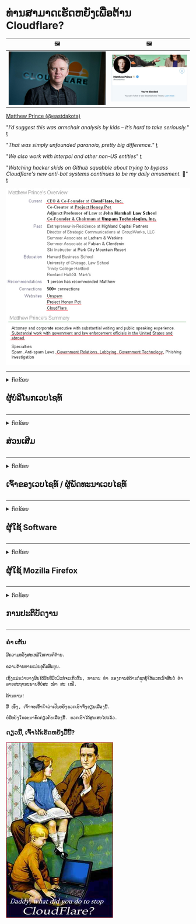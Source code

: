 # ທ່ານສາມາດເຮັດຫຍັງເພື່ອຕ້ານ Cloudflare?

| 🖼 | 🖼 |
| --- | --- |
| ![](../image/matthew_prince.jpg) | ![](../image/blockedbymatthewprince.jpg) |

[Matthew Prince (@eastdakota)](https://twitter.com/eastdakota)

"*I’d suggest this was armchair analysis by kids – it’s hard to take seriously.*" [t](https://www.theguardian.com/technology/2015/nov/19/cloudflare-accused-by-anonymous-helping-isis)

"*That was simply unfounded paranoia, pretty big difference.*"  [t](https://twitter.com/xxdesmus/status/992757936123359233)

"*We also work with Interpol and other non-US entities*" [t](https://twitter.com/eastdakota/status/1203028504184360960)

"*Watching hacker skids on Github squabble about trying to bypass Cloudflare's new anti-bot systems continues to be my daily amusement.* 🍿" [t](https://twitter.com/eastdakota/status/1273277839102656515)


![](../image/whoismp.jpg)

---


<details>
<summary>ກົດຂ້ອຍ

## ຜູ້ບໍລິໂພກເວບໄຊທ໌
</summary>


- ຖ້າເວັບໄຊທ໌ທີ່ທ່ານມັກໃຊ້ Cloudflare, ບອກພວກເຂົາວ່າຢ່າໃຊ້ Cloudflare.
  - Whining ໃນສື່ສັງຄົມເຊັ່ນເຟສບຸກ, Reddit, Twitter ຫຼື Mastodon ບໍ່ມີຄວາມແຕກຕ່າງຫຍັງເລີຍ. [ການກະທໍາແມ່ນດັງກວ່າ hashtags.](https://twitter.com/phyzonloop/status/1274132092490862594)
  - ພະຍາຍາມຕິດຕໍ່ຫາເຈົ້າຂອງເວັບໄຊທ໌້ຖ້າທ່ານຕ້ອງການໃຫ້ຕົວເອງມີປະໂຫຍດ.

[Cloudflare ກ່າວ](https://github.com/Eloston/ungoogled-chromium/issues/783):
```
ພວກເຮົາແນະ ນຳ ໃຫ້ທ່ານໄປຫາຜູ້ບໍລິຫານ ສຳ ລັບການບໍລິການສະເພາະຫລືສະຖານທີ່ທີ່ທ່ານ ດຳ ເນີນການແລະແລກປ່ຽນປະສົບການຂອງທ່ານ.
```

[ຖ້າທ່ານບໍ່ຖາມມັນ, ເຈົ້າຂອງເວັບໄຊທ໌ບໍ່ຮູ້ບັນຫານີ້.](../PEOPLE.md)

![](../image/liberapay.jpg)

[ຕົວຢ່າງທີ່ປະສົບຜົນ ສຳ ເລັດ](https://counterpartytalk.org/t/turn-off-cloudflare-on-counterparty-co-plz/164/5).<br>
ເຈົ້າມີປັນຫາບໍ່? [ຍົກສູງສຽງຂອງທ່ານດຽວນີ້.](https://github.com/maraoz/maraoz.github.io/issues/1) ຕົວຢ່າງຂ້າງລຸ່ມນີ້.

```
ທ່ານພຽງແຕ່ຊ່ວຍເຫຼືອການກວດສອບຂອງບໍລິສັດແລະການເຝົ້າລະວັງມະຫາຊົນ.
https://codeberg.org/crimeflare/cloudflare-tor/src/branch/master/README.md
```

```
ເວບໄຊທ໌ຂອງທ່ານແມ່ນຢູ່ໃນສວນເອກະຊົນຂອງ CloudFlare ທີ່ມີຄວາມເປັນສ່ວນຕົວ - ສວຍໃຊ້ ໜ້າ ທີ່.
https://codeberg.org/crimeflare/cloudflare-tor/
```

- ໃຊ້ເວລາບາງເວລາເພື່ອອ່ານນະໂຍບາຍຄວາມເປັນສ່ວນຕົວຂອງເວບໄຊທ໌.
  - ຖ້າເວັບໄຊທ໌ຢູ່ຫລັງ Cloudflare ຫຼືເວັບໄຊທ໌ແມ່ນໃຊ້ບໍລິການທີ່ເຊື່ອມຕໍ່ກັບ Cloudflare.

ມັນຕ້ອງອະທິບາຍວ່າ "Cloudflare" ແມ່ນຫຍັງ, ແລະຂໍອະນຸຍາດແບ່ງປັນຂໍ້ມູນຂອງທ່ານກັບ Cloudflare. ການບໍ່ເຮັດເຊັ່ນນັ້ນຈະສົ່ງຜົນໃຫ້ເກີດການລະເມີດຄວາມໄວ້ວາງໃຈແລະເວບໄຊທ໌ທີ່ຄວນຖາມ.

[ຕົວຢ່າງນະໂຍບາຍຄວາມເປັນສ່ວນຕົວທີ່ຍອມຮັບໄດ້ຢູ່ນີ້](https://archive.is/bDlTz) ("Subprocessors" > "Entity Name")

```
ຂ້ອຍໄດ້ອ່ານນະໂຍບາຍຄວາມເປັນສ່ວນຕົວຂອງເຈົ້າແລະຂ້ອຍບໍ່ສາມາດຊອກຫາ ຄຳ ສັບ Cloudflare.
ຂ້ອຍປະຕິເສດທີ່ຈະແບ່ງປັນຂໍ້ມູນກັບເຈົ້າຖ້າເຈົ້າຍັງສືບຕໍ່ປ້ອນຂໍ້ມູນຂອງຂ້ອຍໃຫ້ Cloudflare.
https://codeberg.org/crimeflare/cloudflare-tor/
```

ນີ້ແມ່ນຕົວຢ່າງຂອງນະໂຍບາຍຄວາມເປັນສ່ວນຕົວເຊິ່ງບໍ່ມີ ຄຳ ວ່າ Cloudflare.
[Liberland Jobs](https://archive.is/daKIr) [privacy policy](https://docsend.com/view/feiwyte):

![](../image/cfwontobey.jpg)

Cloudflare ມີນະໂຍບາຍຄວາມເປັນສ່ວນຕົວຂອງພວກເຂົາເອງ.
[Cloudflare ຮັກປະຊາຊົນ doxxing.](https://www.reddit.com/r/GamerGhazi/comments/2s64fe/be_wary_reporting_to_cloudflare/)

ນີ້ແມ່ນຕົວຢ່າງທີ່ດີ ສຳ ລັບແບບຟອມລົງທະບຽນຂອງເວບໄຊທ໌.
AFAIK, ເວັບໄຊທ໌ສູນເຮັດສິ່ງນີ້. ທ່ານຈະໄວ້ວາງໃຈພວກເຂົາບໍ?

```
ໂດຍການກົດປຸ່ມ "ລົງທະບຽນ XYZ", ທ່ານຕົກລົງເຫັນດີກັບເງື່ອນໄຂການໃຫ້ບໍລິການແລະຖະແຫຼງການຄວາມເປັນສ່ວນຕົວຂອງພວກເຮົາ.
ທ່ານຍັງຕົກລົງເຫັນດີທີ່ຈະແບ່ງປັນຂໍ້ມູນຂອງທ່ານກັບ Cloudflare ແລະຍັງເຫັນດີກັບຖະແຫຼງການຄວາມເປັນສ່ວນຕົວຂອງ cloudflare.
ຖ້າ Cloudflare ຮົ່ວຂໍ້ມູນຂອງທ່ານຫຼືຈະບໍ່ປ່ອຍໃຫ້ທ່ານເຊື່ອມຕໍ່ກັບເຊີບເວີຂອງພວກເຮົາ, ມັນບໍ່ແມ່ນຄວາມຜິດຂອງພວກເຮົາ. [*]

[ ລົງ​ທະ​ບຽນ ] [ ຂ້ອຍບໍ່ເຫັນດີ ນຳ ]
```
[*] [PEOPLE.md](../PEOPLE.md)


- ພະຍາຍາມຢ່າໃຊ້ບໍລິການຂອງພວກເຂົາ. ຈື່ໄວ້ວ່າທ່ານ ກຳ ລັງຖືກຕິດຕາມໂດຍ Cloudflare.
  - ["I'm in your TLS, sniffin' your passworz"](../image/iminurtls.jpg)

- ຄົ້ນຫາເວັບໄຊທ໌ອື່ນໆ. ມີທາງເລືອກແລະໂອກາດໃນອິນເຕີເນັດ!

- ຊັກຊວນ ໝູ່ ເພື່ອນຂອງທ່ານໃຫ້ໃຊ້ Tor ໃນແຕ່ລະມື້.
  - ການປິດບັງຊື່ຄວນເປັນມາດຕະຖານຂອງອິນເຕີເນັດເປີດ!
  - [ຈົ່ງສັງເກດວ່າໂຄງການ Tor ບໍ່ມັກໂຄງການນີ້.](../HISTORY.md)

</details>

------

<details>
<summary>ກົດຂ້ອຍ

## ສ່ວນເສີມ
</summary>

- ຖ້າໂປຣແກຣມທ່ອງເວັບຂອງທ່ານແມ່ນ Firefox, Tor Browser, ຫຼື Ungoogled Chromium ໃຊ້ ໜຶ່ງ ໃນສິ່ງທີ່ກ່າວມາຂ້າງລຸ່ມນີ້.
  - ຖ້າທ່ານຕ້ອງການເພີ່ມ add-on ໃໝ່ ອື່ນໆໃຫ້ຖາມກ່ຽວກັບມັນກ່ອນ.


| ຊື່ | ນັກພັດທະນາ | ສະ ໜັບ ສະ ໜູນ | ສາມາດບລັອກໄດ້ | ສາມາດແຈ້ງໃຫ້ຊາບ | Chrome |
| -------- | -------- | -------- | -------- | -------- | -------- |
| [Bloku Cloudflaron MITM-Atakon](../subfiles/about.bcma.md) | #Addon | [ ? ](README.md) | **ແມ່ນແລ້ວ**     | **ແມ່ນແລ້ວ**     |  **ແມ່ນແລ້ວ** |
| [Ĉu ligoj estas vundeblaj al MITM-atako?](../subfiles/about.ismm.md) | #Addon | [ ? ](README.md) | ບໍ່     | **ແມ່ນແລ້ວ**     |  **ແມ່ນແລ້ວ** |
| [Ĉu ĉi tiuj ligoj blokos Tor-uzanton?](../subfiles/about.isat.md) | #Addon | [ ? ](README.md) | ບໍ່     | **ແມ່ນແລ້ວ**     |  **ແມ່ນແລ້ວ** |
| [Block Cloudflare MITM Attack](https://trac.torproject.org/projects/tor/attachment/ticket/24351/block_cloudflare_mitm_attack-1.0.14.1-an%2Bfx.xpi)<br>[**DELETED BY TOR PROJECT**](../HISTORY.md) | nullius | [ ? ](tool/block_cloudflare_mitm_fx), [Link](README.md) | **ແມ່ນແລ້ວ**     | **ແມ່ນແລ້ວ**     |  ບໍ່ |
| [TPRB](http://34ahehcli3epmhbu2wbl6kw6zdfl74iyc4vg3ja4xwhhst332z3knkyd.onion/) | Sw | [ ? ](http://34ahehcli3epmhbu2wbl6kw6zdfl74iyc4vg3ja4xwhhst332z3knkyd.onion/) | **ແມ່ນແລ້ວ**     | **ແມ່ນແລ້ວ**     |  ບໍ່ |
| [Detect Cloudflare](https://addons.mozilla.org/en-US/firefox/addon/detect-cloudflare/) | Frank Otto | [ ? ](https://github.com/traktofon/cf-detect) | ບໍ່     | **ແມ່ນແລ້ວ**     |  ບໍ່ |
| [True Sight](https://addons.mozilla.org/en-US/firefox/addon/detect-cloudflare-plus/) | claustromaniac | [ ? ](https://github.com/claustromaniac/detect-cloudflare-plus) | ບໍ່     | **ແມ່ນແລ້ວ**     |  ບໍ່ |
| [Which Cloudflare datacenter am I visiting?](https://addons.mozilla.org/en-US/firefox/addon/cf-pop/) | 依云 | [ ? ](https://github.com/lilydjwg/cf-pop) | ບໍ່     | **ແມ່ນແລ້ວ**     |  ບໍ່ |


- "Decentraleyes" ສາມາດຢຸດການເຊື່ອມຕໍ່ກັບ "CDNJS (Cloudflare)".
  - ມັນປ້ອງກັນການຮ້ອງຂໍຫຼາຍຢ່າງຈາກການເຂົ້າເຖິງເຄືອຂ່າຍ, ແລະໃຫ້ບໍລິການເອກະສານໃນທ້ອງຖິ່ນເພື່ອຮັກສາເວັບໄຊທ໌ຕ່າງໆຈາກການແຕກແຍກ.
  - ນັກພັດທະນາຕອບ: "[very concerning indeed](https://github.com/Synzvato/decentraleyes/issues/236#issuecomment-352049501)", "[widespread usage severely centralizes the web](https://github.com/Synzvato/decentraleyes/issues/251#issuecomment-366752049)"

- [ທ່ານຍັງສາມາດເອົາຫຼືບໍ່ໄວ້ວາງໃຈໃບຢັ້ງຢືນ Cloudflare ຈາກໃບຢັ້ງຢືນສິດອໍານາດຂອງທ່ານ (CA).](https://www.ssl.com/how-to/remove-root-certificate-firefox/)

</details>

------

<details>
<summary>ກົດຂ້ອຍ

## ເຈົ້າຂອງເວບໄຊທ໌ / ຜູ້ພັດທະນາເວບໄຊທ໌
</summary>


![](../image/word_cloudflarefree.jpg)

- ຢ່າໃຊ້ວິທີແກ້ໄຂ Cloudflare, ໄລຍະເວລາ.
  - ທ່ານສາມາດເຮັດໄດ້ດີກ່ວານັ້ນ, ແມ່ນບໍ? [ນີ້ແມ່ນວິທີການລຶບການສະ ໝັກ ໃຊ້, ແຜນການ, ໂດເມນຫລືບັນຊີ Cloudflare.](https://support.cloudflare.com/hc/en-us/articles/200167776-Removing-subscriptions-plans-domains-or-accounts)

| 🖼 | 🖼 |
| --- | --- |
| ![](../image/htmlalertcloudflare.jpg) | ![](../image/htmlalertcloudflare2.jpg) |

- ຕ້ອງການລູກຄ້າຫຼາຍບໍ? ທ່ານຮູ້ສິ່ງທີ່ຕ້ອງເຮັດ. Hint ແມ່ນ "ເສັ້ນຂ້າງເທິງ".
  - [ສະບາຍດີ, ທ່ານຂຽນວ່າ "ພວກເຮົາເອົາໃຈໃສ່ຄວາມເປັນສ່ວນຕົວຂອງທ່ານຢ່າງຈິງຈັງ" ແຕ່ຂ້າພະເຈົ້າໄດ້ຮັບຂໍ້ຜິດພາດ "403 Forbidden Anonymous Proxy ບໍ່ອະນຸຍາດ".](https://it.slashdot.org/story/19/02/19/0033255/stop-saying-we-take-your-privacy-and-security-seriously) ເປັນຫຍັງທ່ານຈຶ່ງຕັນ Tor Or VPN? [ແລະເປັນຫຍັງທ່ານຈຶ່ງຂັດຂວາງອີເມວຊົ່ວຄາວ?](http://nomdjgwjvyvlvmkolbyp3rocn2ld7fnlidlt2jjyotn3qqsvzs2gmuyd.onion/mail/)

![](../image/anonexist.jpg)

- ການນໍາໃຊ້ Cloudflare ຈະເພີ່ມໂອກາດທີ່ຈະຫຼຸດລົງ. ນັກທ່ອງທ່ຽວບໍ່ສາມາດເຂົ້າເບິ່ງເວັບໄຊທ໌້ຂອງທ່ານໄດ້ຖ້າວ່າເຄື່ອງແມ່ຂ່າຍຂອງທ່ານຫຼຸດລົງຫຼື Cloudflare ຫຼຸດລົງ.
  - [ທ່ານເຄີຍຄິດວ່າ Cloudflare ບໍ່ເຄີຍລົ້ມລົງບໍ?](https://www.ibtimes.com/cloudflare-down-not-working-sites-producing-504-gateway-timeout-errors-2618008) [Another](https://twitter.com/Jedduff/status/1097875615997399040) [sample](https://twitter.com/search?f=tweets&vertical=default&q=Cloudflare%20is%20having%20problems). [Need more](../PEOPLE.md)?

![](../image/cloudflareinternalerror.jpg)

- ການໃຊ້ Cloudflare ເພື່ອເປັນຕົວແທນໃຫ້ "ບໍລິການ API" ຂອງທ່ານ, "ໂປແກຼມປັບປຸງໂປແກຼມໂປແກຼມອັບເດດໂປແກຼມ" ຫຼື "ອາຫານ RSS" ຈະເປັນອັນຕະລາຍຕໍ່ລູກຄ້າຂອງທ່ານ. ລູກຄ້າໄດ້ໂທຫາທ່ານແລະເວົ້າວ່າ "ຂ້ອຍບໍ່ສາມາດໃຊ້ API ຂອງເຈົ້າອີກຕໍ່ໄປ", ແລະເຈົ້າກໍ່ບໍ່ຮູ້ວ່າຈະມີຫຍັງເກີດຂື້ນ. Cloudflare ສາມາດສະກັດກັ້ນລູກຄ້າຂອງທ່ານຢ່າງງຽບໆ. ທ່ານຄິດວ່າມັນບໍ່ເປັນຫຍັງບໍ?
  - ມີລູກຄ້າຜູ້ອ່ານ RSS ຫຼາຍຄົນແລະບໍລິການ online Reader RSS. ເປັນຫຍັງທ່ານຈຶ່ງເຜີຍແຜ່ອາຫານ RSS ຖ້າທ່ານບໍ່ອະນຸຍາດໃຫ້ຄົນມາສະ ໝັກ?

![](../image/rssfeedovercf.jpg)

- ທ່ານຕ້ອງການໃບຢັ້ງຢືນ HTTPS ບໍ? ໃຊ້ "Let's Encrypt" ຫຼືພຽງແຕ່ຊື້ມັນຈາກບໍລິສັດ CA.

- ທ່ານຕ້ອງການ server DNS ບໍ? ບໍ່ສາມາດຕັ້ງຄ່າເຊີຟເວີຂອງທ່ານເອງບໍ? ແນວໃດກ່ຽວກັບພວກມັນ: [Hurricane Electric Free DNS](https://dns.he.net/), [Dyn.com](https://dyn.com/dns/), [1984 Hosting](https://www.1984hosting.com/), [Afraid.Org (ຜູ້ບໍລິຫານຈະລຶບບັນຊີຂອງທ່ານຖ້າທ່ານໃຊ້ TOR)](https://freedns.afraid.org/)

- ຊອກຫາບໍລິການໂຮດຕິ້ງບໍ? ຟຣີເທົ່ານັ້ນບໍ? ແນວໃດກ່ຽວກັບພວກມັນ: [Onion Service](http://vww6ybal4bd7szmgncyruucpgfkqahzddi37ktceo3ah7ngmcopnpyyd.onion/en/security/network-security/tor/onionservices-best-practices), [Free Web Hosting Area](https://freewha.com/), [Autistici/Inventati Web Site Hosting](https://www.autinv5q6en4gpf4.onion/services/website), [Github Pages](https://pages.github.com/), [Surge](https://surge.sh/)
  - [ທາງເລືອກໃນການ Cloudflare](../subfiles/cloudflare-alternatives.md)

- ທ່ານ ກຳ ລັງໃຊ້ "cloudflare-ipfs.com" ບໍ? [ທ່ານຮູ້ບໍວ່າ Cloudflare IPFS ບໍ່ດີບໍ?](../PEOPLE.md)

- ຕິດຕັ້ງ Firewall Web Application ເຊັ່ນ OWASP ແລະ Fail2Ban ໃນ server ຂອງທ່ານແລະ ກຳ ນົດມັນໃຫ້ຖືກຕ້ອງ.
  - ການສະກັດກັ້ນ Tor ບໍ່ແມ່ນທາງອອກ. ຢ່າລົງໂທດທຸກຄົນ ສຳ ລັບຜູ້ໃຊ້ທີ່ບໍ່ດີນ້ອຍໆ.

- ປ່ຽນເສັ້ນທາງຫລືສະກັດຜູ້ໃຊ້ "Cloudflare Warp" ຈາກການເຂົ້າເຖິງເວັບໄຊທ໌ຂອງທ່ານ. ແລະໃຫ້ເຫດຜົນຖ້າທ່ານສາມາດ.

> ລາຍຊື່ IP: "[ລະດັບ IP ຂອງ Cloudflare ໃນປະຈຸບັນ](cloudflare_inc/)"

> A: ພຽງແຕ່ກີດຂວາງພວກມັນ

```
server {
...
deny 173.245.48.0/20;
deny 103.21.244.0/22;
deny 103.22.200.0/22;
deny 103.31.4.0/22;
deny 141.101.64.0/18;
deny 108.162.192.0/18;
deny 190.93.240.0/20;
deny 188.114.96.0/20;
deny 197.234.240.0/22;
deny 198.41.128.0/17;
deny 162.158.0.0/15;
deny 104.16.0.0/12;
deny 172.64.0.0/13;
deny 131.0.72.0/22;
deny 2400:cb00::/32;
deny 2606:4700::/32;
deny 2803:f800::/32;
deny 2405:b500::/32;
deny 2405:8100::/32;
deny 2a06:98c0::/29;
deny 2c0f:f248::/32;
...
}
```

> B: ປ່ຽນເສັ້ນທາງໄປຫາ ໜ້າ ເຕືອນ

```
http {
...
geo $iscf {
default 0;
173.245.48.0/20 1;
103.21.244.0/22 1;
103.22.200.0/22 1;
103.31.4.0/22 1;
141.101.64.0/18 1;
108.162.192.0/18 1;
190.93.240.0/20 1;
188.114.96.0/20 1;
197.234.240.0/22 1;
198.41.128.0/17 1;
162.158.0.0/15 1;
104.16.0.0/12 1;
172.64.0.0/13 1;
131.0.72.0/22 1;
2400:cb00::/32 1;
2606:4700::/32 1;
2803:f800::/32 1;
2405:b500::/32 1;
2405:8100::/32 1;
2a06:98c0::/29 1;
2c0f:f248::/32 1;
}
...
}

server {
...
if ($iscf) {rewrite ^ https://example.com/cfwsorry.php;}
...
}

<?php
header('HTTP/1.1 406 Not Acceptable');
echo <<<CLOUDFLARED
Thank you for visiting ourwebsite.com!<br />
We are sorry, but we can't serve you because your connection is being intercepted by Cloudflare.<br />
Please read https://codeberg.org/crimeflare/cloudflare-tor for more information.<br />
CLOUDFLARED;
die();
```

- ຕັ້ງຄ່າ Tor Onion Service ຫລື I2P insite ຖ້າທ່ານເຊື່ອໃນອິດສະລະພາບແລະຍິນດີຕ້ອນຮັບຜູ້ໃຊ້ທີ່ບໍ່ລະບຸຊື່.

- ຂໍ ຄຳ ແນະ ນຳ ຈາກຜູ້ປະຕິບັດງານເວບໄຊທ໌ Clearnet / Tor ຄູ່ອື່ນໆແລະສ້າງ ໝູ່ ທີ່ບໍ່ຮູ້ຈັກ!

</details>

------

<details>
<summary>ກົດຂ້ອຍ

## ຜູ້ໃຊ້ Software
</summary>


- Discord ກຳ ລັງໃຊ້ CloudFlare. ທາງເລືອກອື່ນບໍ? ພວກເຮົາແນະ ນຳ [**Briar** (Android)](https://f-droid.org/en/packages/org.briarproject.briar.android/), [Ricochet (PC)](https://ricochet.im/), [Tox + Tor (Android/PC)](https://tox.chat/download.html)
  - Briar ປະກອບມີ daemon Tor ດັ່ງນັ້ນທ່ານບໍ່ ຈຳ ເປັນຕ້ອງຕິດຕັ້ງ Orbot.
  - ນັກພັດທະນາ Qwtch, Open ຄວາມເປັນສ່ວນຕົວ, ໄດ້ລົບລ້າງໂຄງການ stop_cloudflare ຈາກບໍລິການ git ຂອງພວກເຂົາໂດຍບໍ່ຕ້ອງແຈ້ງ.

- ຖ້າທ່ານໃຊ້ Debian GNU / Linux, ຫລືອະນຸພັນໃດໆ, ລົງທະບຽນ: [bug #831835](https://bugs.debian.org/cgi-bin/bugreport.cgi?bug=831835). ແລະຖ້າທ່ານສາມາດ, ຊ່ວຍກວດພິສູດຄວາມຜິດປົກກະຕິ, ແລະຊ່ວຍໃຫ້ຜູ້ດູແລຮັກສາຂໍ້ສະຫຼຸບທີ່ຖືກຕ້ອງວ່າມັນຄວນຈະຍອມຮັບຫຼືບໍ່.

- ແນະ ນຳ ຕົວທ່ອງເວັບເຫລົ່ານີ້ສະ ເໝີ.

| ຊື່ | ນັກພັດທະນາ | ສະ ໜັບ ສະ ໜູນ | ຄຳ ເຫັນ |
| -------- | -------- | -------- | -------- |
| [Ungoogled-Chromium](https://ungoogled-software.github.io/ungoogled-chromium-binaries/) | Eloston | [ ? ](https://github.com/Eloston/ungoogled-chromium) | PC (Win, Mac, Linux)  _!Tor_ |
| [Bromite](https://www.bromite.org/fdroid) | Bromite | [ ? ](https://github.com/bromite/bromite/issues) | Android  _!Tor_ |
| [Tor Browser](https://www.torproject.org/download/) | Tor Project | [ ? ](https://support.torproject.org/) | PC (Win, Mac, Linux)  _Tor_|
| [Tor Browser Android](https://www.torproject.org/download/) | Tor Project | [ ? ](https://support.torproject.org/) | Android  _Tor_|
| [Onion Browser](https://itunes.apple.com/us/app/onion-browser/id519296448?mt=8) | Mike Tigas | [ ? ](https://github.com/OnionBrowser/OnionBrowser/issues) | Apple iOS  _Tor_|
| [GNU/Icecat](https://www.gnu.org/software/gnuzilla/) | GNU | [ ? ](https://www.gnu.org/software/gnuzilla/) | PC (Linux) |
| [IceCatMobile](https://f-droid.org/en/packages/org.gnu.icecat/) | GNU | [ ? ](https://lists.gnu.org/mailman/listinfo/bug-gnuzilla) | Android |
| [Iridium Browser](https://iridiumbrowser.de/about/) | Iridium | [ ? ](https://github.com/iridium-browser/iridium-browser/) | PC (Win, Mac, Linux, OpenBSD) |


ຄວາມເປັນສ່ວນຕົວຂອງຊອບແວອື່ນໆແມ່ນບໍ່ສົມບູນ. ນີ້ບໍ່ໄດ້ ໝາຍ ຄວາມວ່າໂປຣແກຣມທ່ອງເວັບ Tor ແມ່ນ "ສົມບູນແບບ".
ມັນບໍ່ມີຄວາມປອດໄພ 100% ຫລືຄວາມເປັນສ່ວນຕົວ 100% ໃນອິນເຕີເນັດແລະເຕັກໂນໂລຢີ.

- ບໍ່ຕ້ອງການໃຊ້ Tor ບໍ? ທ່ານສາມາດໃຊ້ໂປແກຼມ browser ໃດກໍ່ໄດ້ດ້ວຍ Tor daemon.
  - [ໃຫ້ສັງເກດວ່າໂຄງການ Tor ບໍ່ມັກແບບນີ້.](https://support.torproject.org/tbb/tbb-9/) ໃຊ້ Tor Browser ຖ້າທ່ານສາມາດເຮັດໄດ້.
- [ວິທີການໃຊ້ Chromium ກັບ Tor](../subfiles/chromium_tor.md)


ໃຫ້ເວົ້າກ່ຽວກັບຄວາມເປັນສ່ວນຕົວຂອງຊອບແວອື່ນໆ.

- [ຖ້າທ່ານຕ້ອງການໃຊ້ Firefox ແທ້ໆ, ເລືອກ "Firefox ESR".](https://www.mozilla.org/en-US/firefox/organizations/)
  - [Firefox - Spyware Watchdog](https://spyware.neocities.org/articles/firefox.html)
  - [Firefox ປະຕິເສດ ຄຳ ເວົ້າທີ່ບໍ່ເສຍຄ່າ, ຫ້າມ ຄຳ ເວົ້າທີ່ບໍ່ເສຍຄ່າ](https://web.archive.org/web/20200423010026/https://reclaimthenet.org/firefox-rejects-free-speech-bans-free-speech-commenting-plugin-dissenter-from-its-extensions-gallery/)
  - ["100+ downvotes. ມັນເບິ່ງຄືວ່າຢາກຂໍໃຫ້ບໍລິສັດຊອບແວຕິດກັບ ... ຊອບແວແມ່ນພຽງແຕ່ຫຼາຍເກີນໄປໃນມື້ນີ້."](https://old.reddit.com/r/firefox/comments/gutdiw/weve_got_work_to_do_the_mozilla_blog/fslbbb6/)
  - [ເອີ, ເປັນຫຍັງ Firefox ຈຶ່ງສະແດງການເຊື່ອມຕໍ່ທີ່ໄດ້ຮັບການສະ ໜັບ ສະ ໜູນ ໃນແຖບ URL ຂອງຂ້ອຍ?](https://www.reddit.com/r/firefox/comments/jybx2w/uh_why_is_firefox_showing_me_sponsored_links_in/)
  - [Mozilla - Devil Incarnate](https://digdeeper.neocities.org/ghost/mozilla.html)

- [ຈື່ໄວ້ວ່າ Mozilla ກຳ ລັງໃຊ້ບໍລິການ Cloudflare.](https://www.robtex.com/dns-lookup/www.mozilla.org) [ພວກເຂົາຍັງໃຊ້ບໍລິການ DNS ຂອງ Cloudflare ໃນຜະລິດຕະພັນຂອງພວກເຂົາ.](https://www.theregister.co.uk/2018/03/21/mozilla_testing_dns_encryption/)

- [Mozilla ປະຕິເສດປີ້ຍົນນີ້ຢ່າງເປັນທາງການ.](https://bugzilla.mozilla.org/show_bug.cgi?id=1426618)

- [Firefox Focus ເປັນເລື່ອງຕະຫລົກ.](https://github.com/mozilla-mobile/focus-android/issues/1743) [ພວກເຂົາສັນຍາວ່າຈະປິດ telemetry ແຕ່ພວກເຂົາປ່ຽນມັນ.](https://github.com/mozilla-mobile/focus-android/issues/4210)

- [ນັກພັດທະນາ PaleMoon / Basilisk ຮັກ Cloudflare.](https://github.com/mozilla-mobile/focus-android/issues/1743#issuecomment-345993097)
  - [Archive Server ຂອງ Pale Moon ໄດ້ຖືກແຮັກແລະເຜີຍແຜ່ມັນແວເປັນເວລາ 18 ເດືອນ](https://www.reddit.com/r/privacytoolsIO/comments/cc808y/pale_moons_archive_server_hacked_and_spread/)
  - ລາວຍັງກຽດຊັງຜູ້ໃຊ້ Tor - "[ປ່ອຍໃຫ້ມັນເປັນສັດຕູຕໍ່ Tor. ຂ້ອຍຄິດວ່າສະຖານທີ່ສ່ວນໃຫຍ່ຄວນເປັນສັດຕູຕໍ່ Tor ພິຈາລະນາປັດໄຈການລ່ວງລະເມີດທີ່ສູງທີ່ສຸດຂອງມັນ.](https://github.com/yacy/yacy_search_server/issues/314#issuecomment-565932097)"

- [Waterfox ມີບັນຫາ "ໂທລະສັບກັບບ້ານ" ທີ່ຮ້າຍແຮງ](https://spyware.neocities.org/articles/waterfox.html)

- [Google Chrome ແມ່ນສະປາຍແວ.](https://www.gnu.org/proprietary/malware-google.en.html)
  - [Google ແບ່ງປັນກິດຈະ ກຳ ຂອງທ່ານ.](https://spyware.neocities.org/articles/chrome.html)

- [SRWare Iron ເຮັດໃຫ້ມີການເຊື່ອມຕໍ່ກັບໂທລະສັບຫລາຍເກີນໄປ.](https://spyware.neocities.org/articles/iron.html) ມັນຍັງເຊື່ອມຕໍ່ກັບໂດເມນ google.

- [Brave Browser whitelist ຜູ້ຕິດຕາມເຟສບຸກ / Twitter.](https://www.bleepingcomputer.com/news/security/facebook-twitter-trackers-whitelisted-by-brave-browser/)
  - [ນີ້ແມ່ນບັນຫາຫຼາຍ.](https://spyware.neocities.org/articles/brave.html)
  - [ບັດປະສົມພັນທະມິດ binance](https://twitter.com/cryptonator1337/status/1269594587716374528)

- [Microsoft Edge ຊ່ວຍໃຫ້ Facebook ສາມາດແລ່ນ Flash code ຢູ່ເບື້ອງຫຼັງຂອງຜູ້ໃຊ້.](https://www.zdnet.com/article/microsoft-edge-lets-facebook-run-flash-code-behind-users-backs/)

- [Vivaldi ບໍ່ເຄົາລົບຄວາມເປັນສ່ວນຕົວຂອງທ່ານ.](https://spyware.neocities.org/articles/vivaldi.html)

- [ລະດັບສະປາຍແວ spyware: ສູງທີ່ສຸດ](https://spyware.neocities.org/articles/opera.html)

- Apple iOS: [ທ່ານບໍ່ຄວນໃຊ້ລະບົບ iOS ເລີຍ, ສ່ວນໃຫຍ່ແມ່ນຍ້ອນມັນເປັນມັນແວ.](https://www.gnu.org/proprietary/malware-apple.html)

ເພາະສະນັ້ນພວກເຮົາຂໍແນະ ນຳ ຕາຕະລາງຂ້າງເທິງເທົ່ານັ້ນ. ບໍ່​ມີ​ຫຍັງ​ອີກ.

</details>

------

<details>
<summary>ກົດຂ້ອຍ

## ຜູ້ໃຊ້ Mozilla Firefox
</summary>


- "Firefox Nightly" ຈະສົ່ງຂໍ້ມູນລະດັບ debug ໄປຫາ server ຂອງ Mozilla ໂດຍບໍ່ຕ້ອງເລືອກວິທີການ.
  - [ເຊີຟເວີ Mozilla ກຳ ລັງຖືກ Cloudflare](https://www.digwebinterface.com/?hostnames=www.mozilla.org%0D%0Amozilla.cloudflare-dns.com&type=&ns=resolver&useresolver=8.8.4.4&nameservers=)

- ມັນເປັນໄປໄດ້ທີ່ຈະຫ້າມ Firefox ເຊື່ອມຕໍ່ກັບເຊີບເວີ Mozilla.
  - [ຄູ່ມືກ່ຽວກັບແບບແຜນນະໂຍບາຍຂອງ Moz](https://github.com/mozilla/policy-templates/blob/master/README.md)
  - ຈື່ໄວ້ວ່າເຄັດລັບນີ້ອາດຈະຢຸດເຮັດວຽກໃນຮຸ່ນຕໍ່ມາເພາະວ່າ Mozilla ມັກບັນຊີຂາວຕົວເອງ.
  - ໃຊ້ Firewall ແລະ DNS filter ເພື່ອກີດຂວາງພວກມັນ ໝົດ.

"`/distribution/policies.json`"

>     "WebsiteFilter": {
> 		"Block": [
> 		"*://*.mozilla.com/*",
> 		"*://*.mozilla.net/*",
> 		"*://*.mozilla.org/*",
> 		"*://webcompat.com/*",
> 		"*://*.firefox.com/*",
> 		"*://*.thunderbird.net/*",
> 		"*://*.cloudflare.com/*"
> 		]
>     },


- ~~ລາຍງານຂໍ້ບົກພ່ອງຂອງຕົວຕິດຕາມຂອງ mozilla, ບອກພວກເຂົາວ່າຢ່າໃຊ້ Cloudflare.~~ ມີບົດລາຍງານກ່ຽວກັບຂໍ້ບົກພ່ອງກ່ຽວກັບ bugzilla. ປະຊາຊົນຈໍານວນຫຼາຍໄດ້ຖືກເຜີຍແຜ່ຄວາມກັງວົນຂອງພວກເຂົາ, ເຖິງຢ່າງໃດກໍ່ຕາມຂໍ້ບົກຜ່ອງດັ່ງກ່າວຖືກປິດບັງໂດຍຜູ້ບໍລິຫານໃນປີ 2018

- ທ່ານສາມາດປິດ DoH ໃນ Firefox.
  - [ປ່ຽນຜູ້ໃຫ້ບໍລິການ DNS ຂອງ firefox ໃນຕອນຕົ້ນ](../subfiles/change-firefox-dns.md)

![](../image/firefoxdns.jpg)

- [ຖ້າທ່ານຕ້ອງການໃຊ້ DNS ທີ່ບໍ່ແມ່ນ ISP, ພິຈາລະນາໃຊ້ບໍລິການ DNS OpenNIC Tier2 DNS ຫຼືບໍລິການ DNS ທີ່ບໍ່ແມ່ນ Cloudflare.](https://wiki.opennic.org/start)
![](../image/opennic.jpg)
  - ຕັນ Cloudflare ກັບ DNS. [Crimeflare DNS](https://dns.crimeflare.eu.org/)

- ທ່ານສາມາດໃຊ້ Tor ເປັນຕົວແກ້ໄຂບັນຫາ DNS. [ຖ້າທ່ານບໍ່ແມ່ນຜູ້ຊ່ຽວຊານ Tor, ຖາມ ຄຳ ຖາມຢູ່ນີ້.](https://tor.stackexchange.com/)

> **ແນວໃດ?**
> 1. ດາວໂຫລດ Tor ແລະຕິດຕັ້ງມັນໃສ່ຄອມພິວເຕີຂອງທ່ານ.
> 2. ຕື່ມເສັ້ນນີ້ໃສ່ແຟ້ມ "torrc".
> DNSPort 127.0.0.1:53
> 3. Restart Tor.
> 4. ຕັ້ງຄ່າເຊີຟເວີ DNS ຂອງຄອມພິວເຕີຂອງທ່ານໃສ່ "127.0.0.1".

</details>

------

<details>
<summary>ກົດຂ້ອຍ

## ການປະຕິບັດງານ
</summary>


- ບອກຄົນອື່ນທີ່ຢູ່ອ້ອມຮອບທ່ານກ່ຽວກັບອັນຕະລາຍຂອງ Cloudflare.

- [ຊ່ວຍປັບປຸງຫໍສະມຸດແຫ່ງນີ້.](https://codeberg.org/crimeflare/cloudflare-tor).
  - ທັງບັນຊີລາຍຊື່, ການໂຕ້ຖຽງກັບມັນແລະລາຍລະອຽດ.

- [ເກັບເອກະສານແລະເຜີຍແຜ່ສາທາລະນະຫຼາຍບ່ອນທີ່ມີຫຍັງຜິດພາດກັບ Cloudflare (ແລະບໍລິສັດທີ່ຄ້າຍຄືກັນ), ໃຫ້ແນ່ໃຈວ່າຈະກ່າວເຖິງຫໍສະມຸດແຫ່ງນີ້ເມື່ອທ່ານເຮັດແນວນັ້ນ](https://codeberg.org/crimeflare/cloudflare-tor) :)

- ເອົາຄົນເຂົ້າໃຊ້ Tor ໂດຍໃຊ້ຄ່າເລີ່ມຕົ້ນດັ່ງນັ້ນພວກເຂົາສາມາດປະສົບກັບເວັບຈາກມຸມມອງຂອງພາກສ່ວນຕ່າງໆຂອງໂລກ.

- ເລີ່ມຕົ້ນກຸ່ມ, ໃນສື່ສັງຄົມແລະ meatspace, ອຸທິດຕົນເພື່ອປົດປ່ອຍໂລກຈາກ Cloudflare.

- ບ່ອນທີ່ ເໝາະ ສົມ, ເຊື່ອມຕໍ່ກັບກຸ່ມເຫຼົ່ານີ້ຢູ່ໃນຫໍສະມຸດແຫ່ງນີ້ - ນີ້ສາມາດເປັນສະຖານທີ່ ສຳ ລັບການປະສານງານເຮັດວຽກຮ່ວມກັນເປັນກຸ່ມ.

- [ເລີ່ມຕົ້ນ coop ທີ່ສາມາດສະຫນອງທາງເລືອກທີ່ບໍ່ມີຄວາມຫມາຍຂອງບໍລິສັດກັບ Cloudflare.](../subfiles/cloudflare-alternatives.md)

- ໃຫ້ພວກເຮົາຮູ້ກ່ຽວກັບທາງເລືອກອື່ນທີ່ຈະຊ່ວຍຢ່າງ ໜ້ອຍ ໃຫ້ການປ້ອງກັນແບບຫຼາຍຊັ້ນຕໍ່ Cloudflare.

- ຖ້າທ່ານເປັນລູກຄ້າຂອງ Cloudflare, ຕັ້ງຄ່າຄວາມເປັນສ່ວນຕົວຂອງທ່ານ, ແລະລໍຖ້າໃຫ້ພວກເຂົາລະເມີດ.
  - [ຫຼັງຈາກນັ້ນ, ນຳ ພວກເຂົາມາ ດຳ ເນີນຄະດີໃນຂໍ້ຫາລະເມີດຕໍ່ຕ້ານ spam / privacy](https://twitter.com/thexpaw/status/1108424723233419264)

- ຖ້າທ່ານຢູ່ໃນສະຫະລັດອາເມລິກາແລະເວບໄຊທ໌ທີ່ເປັນ ຄຳ ຖາມແມ່ນທະນາຄານຫລືນັກບັນຊີ, ພະຍາຍາມ ນຳ ເອົາຄວາມກົດດັນດ້ານກົດ ໝາຍ ພາຍໃຕ້ກົດ ໝາຍ Gramm-Leach – Bliley, ຫຼືຊາວອາເມລິກາທີ່ມີກົດ ໝາຍ DIsabilities ແລະລາຍງານກັບພວກເຮົາວ່າທ່ານໄດ້ຮັບເທົ່າໃດ .

- ຖ້າເວບໄຊທ໌ແມ່ນເວບໄຊທ໌ຂອງລັດຖະບານ, ພະຍາຍາມ ນຳ ເອົາຄວາມກົດດັນດ້ານກົດ ໝາຍ ພາຍໃຕ້ການປັບປຸງລັດຖະ ທຳ ມະນູນສະບັບທີ 1 ຂອງສະຫະລັດ.

- ຖ້າທ່ານເປັນພົນລະເມືອງສະຫະພາບເອີຣົບ, ຕິດຕໍ່ເວັບໄຊທ໌ເພື່ອສົ່ງຂໍ້ມູນສ່ວນຕົວຂອງທ່ານພາຍໃຕ້ລະບຽບການປົກປ້ອງຂໍ້ມູນທົ່ວໄປ. ຖ້າພວກເຂົາປະຕິເສດທີ່ຈະໃຫ້ຂໍ້ມູນຂອງທ່ານ, ນັ້ນແມ່ນການລະເມີດກົດ ໝາຍ.

- ສຳ ລັບບໍລິສັດທີ່ອ້າງວ່າສະ ເໜີ ການບໍລິການໃນເວບໄຊທ໌ຂອງພວກເຂົາລອງລາຍງານວ່າເປັນ“ ການໂຄສະນາທີ່ບໍ່ຖືກຕ້ອງ” ຕໍ່ອົງການປົກປ້ອງຜູ້ບໍລິໂພກແລະ BBB. ເວັບໄຊທ໌ Cloudflare ແມ່ນບໍລິການໂດຍເຊີຟເວີ Cloudflare.

- [ITU ແນະ ນຳ ໃນສະພາບການຂອງສະຫະລັດອາເມລິກາວ່າ Cloudflare ກຳ ລັງເລີ່ມໃຫຍ່ຂື້ນທີ່ກົດ ໝາຍ ຕ້ານການຄ້າມະນຸດອາດຈະຖືກ ນຳ ລົງ.](https://www.itu.int/en/ITU-T/Workshops-and-Seminars/20181218/Documents/Geoff_Huston_Presentation.pdf)

- ມັນເປັນເຫດຜົນທີ່ວ່າ GNU GPL ລຸ້ນ 4 ສາມາດປະກອບມີຂໍ້ ກຳ ນົດຕໍ່ການເກັບຮັກສາລະຫັດແຫຼ່ງທີ່ຢູ່ເບື້ອງຫຼັງການບໍລິການດັ່ງກ່າວ, ຮຽກຮ້ອງໃຫ້ທຸກໆໂປແກຼມ GPLv4 ແລະຕໍ່ມາຢ່າງ ໜ້ອຍ ລະຫັດແຫຼ່ງສາມາດເຂົ້າເຖິງໄດ້ຜ່ານສື່ກາງທີ່ບໍ່ ຈຳ ແນກຜູ້ໃຊ້ Tor.

</details>

------

### ຄຳ ເຫັນ

```
ມີຄວາມຫວັງສະເຫມີໃນການຕໍ່ຕ້ານ.

ຄວາມຕ້ານທານແມ່ນອຸດົມສົມບູນ.

ເຖິງແມ່ນວ່າບາງຜົນໄດ້ຮັບທີ່ມືດມົວກໍ່ຈະເກີດຂື້ນ, ການກະ ທຳ ຂອງການຕໍ່ຕ້ານກໍ່ຊຸກຍູ້ໃຫ້ພວກເຮົາສືບຕໍ່ ທຳ ລາຍສະຖານະພາບທີ່ບໍ່ສະ ໝໍ່າ ສະ ເໝີ.

ຕ້ານທານ!
```

```
ມື້ ໜຶ່ງ, ເຈົ້າຈະເຂົ້າໃຈວ່າເປັນຫຍັງພວກເຮົາຈຶ່ງຂຽນເລື່ອງນີ້.
```

```
ບໍ່ມີຫຍັງໃນອະນາຄົດກ່ຽວກັບເລື່ອງນີ້. ພວກເຮົາໄດ້ສູນເສຍໄປແລ້ວ.
```

### ດຽວນີ້, ເຈົ້າໄດ້ເຮັດຫຍັງມື້ນີ້?


![](../image/stopcf.jpg)
